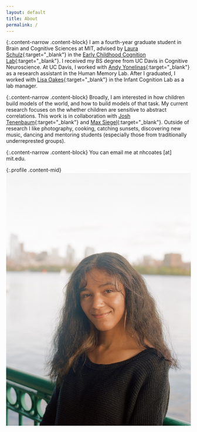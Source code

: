 ```yaml
---
layout: default
title: About
permalink: /
---
```


{:.content-narrow .content-block}
I am a fourth-year graduate student in Brain and Cognitive Sciences at MIT, advised by [Laura Schulz](https://eccl.mit.edu/laura-schulz-bio){:target="_blank"} in the [Early Childhood Cognition Lab](https://eccl.mit.edu/){:target="_blank"}.
I received my BS degree from UC Davis in Cognitive Neuroscience.
At UC Davis, I worked with [Andy Yonelinas](https://yonelinas.faculty.ucdavis.edu/people/){:target="_blank"} as a research assistant in the Human Memory Lab. After I graduated, I worked with [Lisa Oakes](https://mindbrain.ucdavis.edu/people/lmoakes){:target="_blank"} in the Infant Cognition Lab as a lab manager.

{:.content-narrow .content-block}
Broadly, I am interested in how children build models of the world, and how to build models of that task. My current research focuses on the whether children are sensitive to abstract correlations. This work is in collaboration with [Josh Tenenbaum](http://web.mit.edu/cocosci/josh.html){:target="_blank"} and [Max Siegel](http://web.mit.edu/maxs/www/){:target="_blank"}.
Outside of research I like photography, cooking, catching sunsets, discovering new music, dancing and mentoring students (especially those from traditionally underreprested groups).

{:.content-narrow .content-block}
You can email me at nhcoates [at] mit.edu.

{:.profile .content-mid}
![profile](/imgs/nicole.jpeg)
